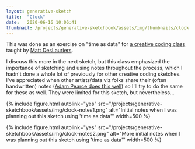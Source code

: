 ```yaml
---
layout: generative-sketch
title:  "Clock"
date:   2020-06-16 10:06:41
thumbnail: /projects/generative-sketchbook/assets/img/thumbnails/clock.png
---
```


<script>

let sketch = function(p) {

    /*********************/
    /*** INIT VARIABLE ***/
    /*********************/

    const w = Math.min(500, $("#p5-container").width()),
          h = w;

    /*********************/
    /*** DEFINE SKETCH ***/
    /*********************/

    p.setup = function() {
        p.createCanvas(w, h);
        p.frameRate(1);
    };

    p.draw = function() {

        // clear background to black
        p.background("black");

        // get current time
        const H = p.hour(),
              M = p.minute(),
              S = p.second();

        // determine ranges of circles based on 
        const dh = p.map(H, 0, 23, 0, p.min(w, h) * 0.9);
              dm = p.map(M, 0, 59, 0, dh);
              ds = p.map(S, 0, 59, 0, dm);

        // draw hour circle then minute circle then second circle
        p.stroke("white");
        p.strokeWeight(2.5);

        p.fill("#17BEBB");
        p.circle(w / 2, h / 2, dh);
        p.fill("#F76F8E");
        p.circle(w / 2, h / 2, dm);
        p.fill("#FFCF56");
        p.circle(w / 2, h / 2, ds);

        // draw text to show the values for each circle
        text_pos = (r, t) => {
            return [w / 2 + r * p.sin(t), h / 2 - r * p.cos(t)];
        };
        const tp = 12,
              [th_x, th_y] = text_pos(dh / 2 + tp, 0);
              [tm_x, tm_y] = text_pos(dm / 2 + (dh - dm < 45 ? -1 : 1) * tp, p.PI / 6);
              [ts_x, ts_y] = text_pos(ds / 2 + (dm - ds < 45 ? -1 : 1) * tp, (2 * p.PI) / 6);
        p.fill("white");
        p.noStroke();
        p.textAlign(p.CENTER, p.CENTER);
        p.textSize(15);
        p.text((H < 10 ? "0" : "") + H, th_x, th_y);
        p.text((M < 10 ? "0" : "") + M, tm_x, tm_y);
        p.text((S < 10 ? "0" : "") + S, ts_x, ts_y);

    };

}

new p5(sketch, 'p5-container');

</script>

This was done as an exercise on "time as data" for [a creative coding class](https://github.com/mattdesl/workshop-data-artwork) taught by [Matt DesLauriers](https://www.mattdesl.com/).

I discuss this more in the next sketch, but this class emphasized the importance of sketching and using notes throughout the process, which I hadn't done a whole lot of previously for other creative coding sketches. I've appreciated when other artists/data viz folks share their (often handwritten) notes ([Adam Pearce does this well](https://roadtolarissa.com/2018-chart-diary/)) so I'll try to do the same for these as well. They were limited for this sketch, but nevertheless...

{% include figure.html autolink="yes" src="/projects/generative-sketchbook/assets/img/clock-notes1.png" alt="Initial notes when I was planning out this sketch using 'time as data'" width=500 %}

{% include figure.html autolink="yes" src="/projects/generative-sketchbook/assets/img/clock-notes2.png" alt="More initial notes when I was planning out this sketch using 'time as data'" width=500 %}

<style>
    p.fig-paragraph {
        text-align: left !important;
    }
</style>